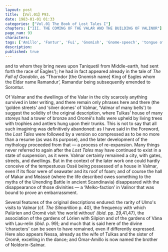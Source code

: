 ```yaml
---
layout: post
title: 【Vol.01】P93.
date: 1983-01-01 01:33
categories: ["Vol.01 The Book of Lost Tales I"]
chapters: ["III. THE COMING OF THE VALAR AND THE BUILDING OF VALINOR"]
page_num: 93
characters: 
tags: ['Amillo', 'Fantur', 'Fui', 'Gnomish', 'Gnome-speech', 'tongue of the Gnomes', 'The Fall of Gondolin', 'Laurelin', 'Lórien', 'Makar', 'Manwë', 'Meássë', 'Melko', 'Middle-earth', 'Nessa']
description: 
published: true
---
```


<p style="text-indent: 0;">
and to whom they bring news upon Taniquetil from Middle-earth, had sent forth the race of Eagles'); he had in fact appeared already in the tale of <I>The Fall of Gondolin</I>, as “Thorndor [the Gnomish name] King of Eagles whom the Eldar name Ramandur’, Ramandur being subsequently emended to Sorontur.
</p>

Of Valmar and the dwellings of the Valar in the city scarcely anything survived in later writing, and there remain only phrases here and there (the ‘golden streets' and ‘silver domes' of Valmar, ‘Valmar of many bells') to suggest the solidity of the original description, where Tulkas’ house of many storeys had a tower of bronze and Oromë's halls were upheld by living trees with trophies and antlers hung upon their trunks. This is not to say that all such imagining was definitively abandoned: as I have said in the Foreword, the <I>Lost Tales</I> were followed by a version so compressed as to be no more than a resume (as was its purpose), and the later development of the mythology proceeded from that — a process of re-expansion. Many things never referred to again after the <I>Lost Tales</I> may have continued to exist in a state of suspension, as it were. Valmar certainly remained a city, with gates, streets, and dwellings. But in the context of the later work one could hardly conceive of the tempestuous Ossë being possessed of a house in Valmar, even if its floor were of seawater and its roof of foam; and of course the hall of Makar and Meássë (where the life described owes something to the myths of the Unending Battle in ancient Scandinavia) disappeared with the disappearance of those divinities — a ‘Melko-faction’ in Valinor that was bound to prove an embarrassment.

Several features of the original descriptions endured: the rarity of Ulmo's visits to Valmar (cf. <I>The Silmarillion</I> p. 40), the frequency with which Palúrien and Oromë visit ‘the world without’ <I>(ibid</I>. pp. 29,41,47), the association of the gardens of Lórien with Silpion and of the gardens of Vána with Lau-relin <I>(ibid</I>. p. 99); and much that is said here of the divine ‘characters' can be seen to have remained, even if differently expressed. Here also appears Nessa, already as the wife of Tulkas and the sister of Oromë, excelling in the dance; and Ómar-Amillo is now named the brother of Noldorin-Salmar.

